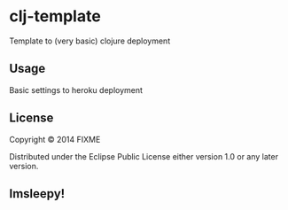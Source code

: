 # clj-template

Template to (very basic) clojure deployment

## Usage

Basic settings to heroku deployment

## License

Copyright © 2014 FIXME

Distributed under the Eclipse Public License either version 1.0 or any later version.

## Imsleepy!
